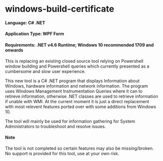 # windows-build-certificate
#### Language: C# .NET
#### Application Type: WPF Form
#### Requirements:  .NET v4.6 Runtime; Windows 10 recommended 1709 and onwards

This is replacing an existing closed source tool relying on Powershell window building and Powershell queries which currently presented as a cumbersome and slow user experience.

This new tool is a C# .NET program that displays Information about Windows, hardware information and network information. The program uses Windows Management Instrumentation Queries where it can to retireve information, otherwise .NET classes are used to retrieve information if unable with WMI. At the current moment it is just a direct replacement with most relevent features ported over with some additions from Windows 10.

The tool will mainly be used for information gathering for System Administrators to troubleshoot and resolve issues.

#### Note
The tool is not completed so certain features may also be missing/broken. No support is provided for this tool, use at your own risk.
